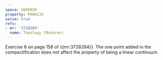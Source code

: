 ```yaml
---
space: S000039
property: P000134
value: true
refs:
- mr: '3728284'
  name: Topology (Munkres)
---
```


Exercise 6 on page 158 of {{mr:3728284}}. The one point added in the compactification does not affect the property of being a linear continuum.